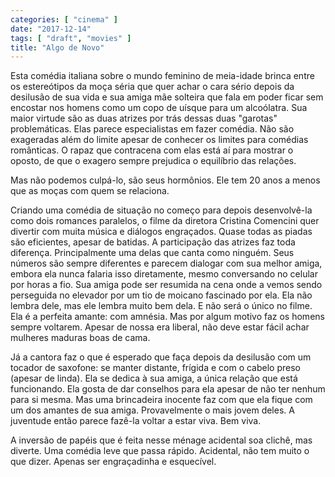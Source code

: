 ```yaml
---
categories: [ "cinema" ]
date: "2017-12-14"
tags: [ "draft", "movies" ]
title: "Algo de Novo"
---
```

Esta comédia italiana sobre o mundo feminino de meia-idade brinca entre
os estereótipos da moça séria que quer achar o cara sério depois da
desilusão de sua vida e sua amiga mãe solteira que fala em poder ficar
sem encostar nos homens como um copo de uísque para um alcoólatra. Sua
maior virtude são as duas atrizes por trás dessas duas "garotas"
problemáticas. Elas parece especialistas em fazer comédia. Não são
exageradas além do limite apesar de conhecer os limites para comédias
românticas. O rapaz que contracena com elas está aí para mostrar o
oposto, de que o exagero sempre prejudica o equilíbrio das relações.

Mas não podemos culpá-lo, são seus hormônios. Ele tem 20 anos a
menos que as moças com quem se relaciona.

Criando uma comédia de situação no começo para depois desenvolvê-la
como dois romances paralelos, o filme da diretora Cristina Comencini quer
divertir com muita música e diálogos engraçados. Quase todas as piadas
são eficientes, apesar de batidas. A participação das atrizes faz
toda diferença. Principalmente uma delas que canta como ninguém. Seus
números são sempre diferentes e parecem dialogar com sua melhor amiga,
embora ela nunca falaria isso diretamente, mesmo conversando no celular
por horas a fio. Sua amiga pode ser resumida na cena onde a vemos sendo
perseguida no elevador por um tio de moicano fascinado por ela. Ela
não lembra dele, mas ele lembra muito bem dela. E não será o único
no filme. Ela é a perfeita amante: com amnésia. Mas por algum motivo
faz os homens sempre voltarem. Apesar de nossa era liberal, não deve
estar fácil achar mulheres maduras boas de cama.

Já a cantora faz o que é esperado que faça depois da desilusão com um
tocador de saxofone: se manter distante, frígida e com o cabelo preso
(apesar de linda). Ela se dedica à sua amiga, a única relação que
está funcionando. Ela gosta de dar conselhos para ela apesar de não ter
nenhum para si mesma. Mas uma brincadeira inocente faz com que ela fique
com um dos amantes de sua amiga. Provavelmente o mais jovem deles. A
juventude então parece fazê-la voltar a estar viva. Bem viva.

A inversão de papéis que é feita nesse ménage acidental soa clichê,
mas diverte. Uma comédia leve que passa rápido. Acidental, não tem
muito o que dizer. Apenas ser engraçadinha e esquecível.
